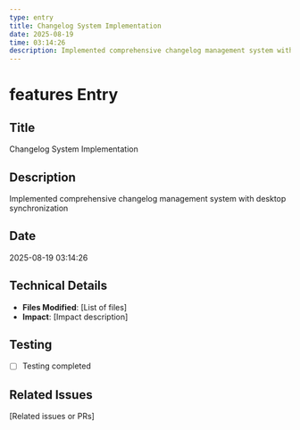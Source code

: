 ```yaml
---
type: entry
title: Changelog System Implementation
date: 2025-08-19
time: 03:14:26
description: Implemented comprehensive changelog management system with desktop synchronization
---
```


# features Entry

## Title
Changelog System Implementation

## Description
Implemented comprehensive changelog management system with desktop synchronization

## Date
2025-08-19 03:14:26

## Technical Details
- **Files Modified**: [List of files]
- **Impact**: [Impact description]

## Testing
- [ ] Testing completed

## Related Issues
[Related issues or PRs]